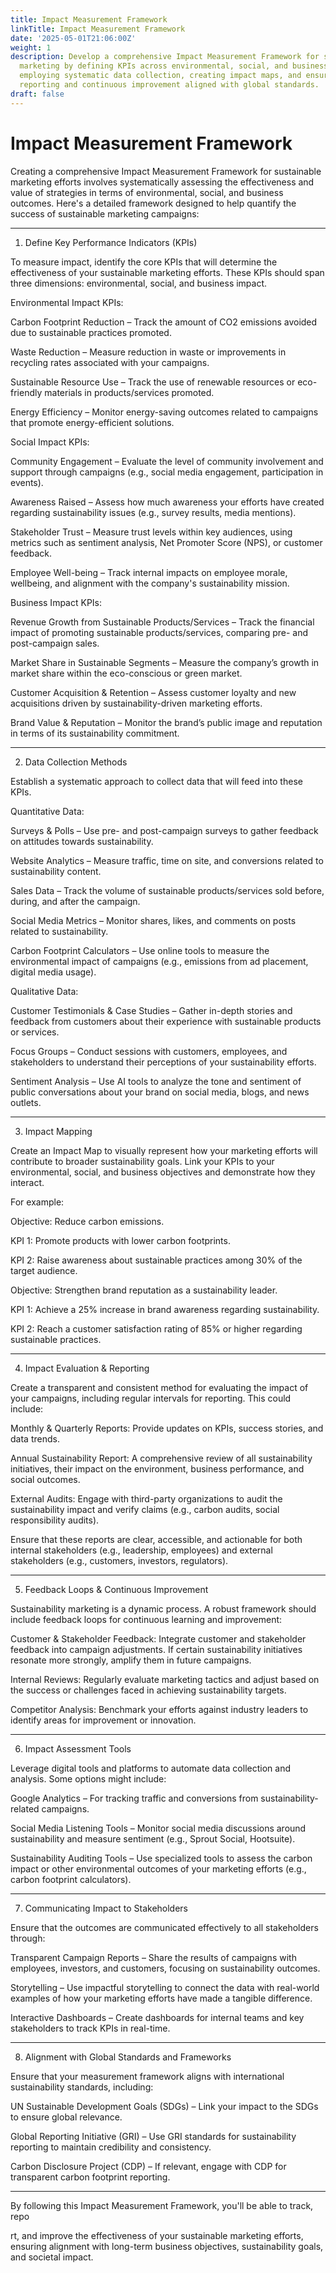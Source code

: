 ```yaml
---
title: Impact Measurement Framework
linkTitle: Impact Measurement Framework
date: '2025-05-01T21:06:00Z'
weight: 1
description: Develop a comprehensive Impact Measurement Framework for sustainable
  marketing by defining KPIs across environmental, social, and business dimensions,
  employing systematic data collection, creating impact maps, and ensuring transparent
  reporting and continuous improvement aligned with global standards.
draft: false
---
```



# Impact Measurement Framework

Creating a comprehensive Impact Measurement Framework for sustainable marketing efforts involves systematically assessing the effectiveness and value of strategies in terms of environmental, social, and business outcomes. Here's a detailed framework designed to help quantify the success of sustainable marketing campaigns:

- --

1. Define Key Performance Indicators (KPIs)

To measure impact, identify the core KPIs that will determine the effectiveness of your sustainable marketing efforts. These KPIs should span three dimensions: environmental, social, and business impact.

Environmental Impact KPIs:

Carbon Footprint Reduction – Track the amount of CO2 emissions avoided due to sustainable practices promoted.

Waste Reduction – Measure reduction in waste or improvements in recycling rates associated with your campaigns.

Sustainable Resource Use – Track the use of renewable resources or eco-friendly materials in products/services promoted.

Energy Efficiency – Monitor energy-saving outcomes related to campaigns that promote energy-efficient solutions.

Social Impact KPIs:

Community Engagement – Evaluate the level of community involvement and support through campaigns (e.g., social media engagement, participation in events).

Awareness Raised – Assess how much awareness your efforts have created regarding sustainability issues (e.g., survey results, media mentions).

Stakeholder Trust – Measure trust levels within key audiences, using metrics such as sentiment analysis, Net Promoter Score (NPS), or customer feedback.

Employee Well-being – Track internal impacts on employee morale, wellbeing, and alignment with the company's sustainability mission.

Business Impact KPIs:

Revenue Growth from Sustainable Products/Services – Track the financial impact of promoting sustainable products/services, comparing pre- and post-campaign sales.

Market Share in Sustainable Segments – Measure the company’s growth in market share within the eco-conscious or green market.

Customer Acquisition & Retention – Assess customer loyalty and new acquisitions driven by sustainability-driven marketing efforts.

Brand Value & Reputation – Monitor the brand’s public image and reputation in terms of its sustainability commitment.

- --

2. Data Collection Methods

Establish a systematic approach to collect data that will feed into these KPIs.

Quantitative Data:

Surveys & Polls – Use pre- and post-campaign surveys to gather feedback on attitudes towards sustainability.

Website Analytics – Measure traffic, time on site, and conversions related to sustainability content.

Sales Data – Track the volume of sustainable products/services sold before, during, and after the campaign.

Social Media Metrics – Monitor shares, likes, and comments on posts related to sustainability.

Carbon Footprint Calculators – Use online tools to measure the environmental impact of campaigns (e.g., emissions from ad placement, digital media usage).

Qualitative Data:

Customer Testimonials & Case Studies – Gather in-depth stories and feedback from customers about their experience with sustainable products or services.

Focus Groups – Conduct sessions with customers, employees, and stakeholders to understand their perceptions of your sustainability efforts.

Sentiment Analysis – Use AI tools to analyze the tone and sentiment of public conversations about your brand on social media, blogs, and news outlets.

- --

3. Impact Mapping

Create an Impact Map to visually represent how your marketing efforts will contribute to broader sustainability goals. Link your KPIs to your environmental, social, and business objectives and demonstrate how they interact.

For example:

Objective: Reduce carbon emissions.

KPI 1: Promote products with lower carbon footprints.

KPI 2: Raise awareness about sustainable practices among 30% of the target audience.

Objective: Strengthen brand reputation as a sustainability leader.

KPI 1: Achieve a 25% increase in brand awareness regarding sustainability.

KPI 2: Reach a customer satisfaction rating of 85% or higher regarding sustainable practices.

- --

4. Impact Evaluation & Reporting

Create a transparent and consistent method for evaluating the impact of your campaigns, including regular intervals for reporting. This could include:

Monthly & Quarterly Reports: Provide updates on KPIs, success stories, and data trends.

Annual Sustainability Report: A comprehensive review of all sustainability initiatives, their impact on the environment, business performance, and social outcomes.

External Audits: Engage with third-party organizations to audit the sustainability impact and verify claims (e.g., carbon audits, social responsibility audits).

Ensure that these reports are clear, accessible, and actionable for both internal stakeholders (e.g., leadership, employees) and external stakeholders (e.g., customers, investors, regulators).

- --

5. Feedback Loops & Continuous Improvement

Sustainability marketing is a dynamic process. A robust framework should include feedback loops for continuous learning and improvement:

Customer & Stakeholder Feedback: Integrate customer and stakeholder feedback into campaign adjustments. If certain sustainability initiatives resonate more strongly, amplify them in future campaigns.

Internal Reviews: Regularly evaluate marketing tactics and adjust based on the success or challenges faced in achieving sustainability targets.

Competitor Analysis: Benchmark your efforts against industry leaders to identify areas for improvement or innovation.

- --

6. Impact Assessment Tools

Leverage digital tools and platforms to automate data collection and analysis. Some options might include:

Google Analytics – For tracking traffic and conversions from sustainability-related campaigns.

Social Media Listening Tools – Monitor social media discussions around sustainability and measure sentiment (e.g., Sprout Social, Hootsuite).

Sustainability Auditing Tools – Use specialized tools to assess the carbon impact or other environmental outcomes of your marketing efforts (e.g., carbon footprint calculators).

- --

7. Communicating Impact to Stakeholders

Ensure that the outcomes are communicated effectively to all stakeholders through:

Transparent Campaign Reports – Share the results of campaigns with employees, investors, and customers, focusing on sustainability outcomes.

Storytelling – Use impactful storytelling to connect the data with real-world examples of how your marketing efforts have made a tangible difference.

Interactive Dashboards – Create dashboards for internal teams and key stakeholders to track KPIs in real-time.

- --

8. Alignment with Global Standards and Frameworks

Ensure that your measurement framework aligns with international sustainability standards, including:

UN Sustainable Development Goals (SDGs) – Link your impact to the SDGs to ensure global relevance.

Global Reporting Initiative (GRI) – Use GRI standards for sustainability reporting to maintain credibility and consistency.

Carbon Disclosure Project (CDP) – If relevant, engage with CDP for transparent carbon footprint reporting.

- --

By following this Impact Measurement Framework, you'll be able to track, repo

rt, and improve the effectiveness of your sustainable marketing efforts, ensuring alignment with long-term business objectives, sustainability goals, and societal impact.